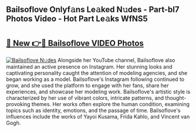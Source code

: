 ## Bailsoflove Onlyf𝚊ns Le𝚊ked N𝚞des - Part-bl7 Photos Video - Hot Part Le𝚊ks WfNS5

# <h2><a href="http://ab26636.deff.icu/?id=Bailsoflove">🔗 New 👉🔴 Bailsoflove VIDEO Photos</a></h2>

[![Bailsoflove N𝚞des](https://i.imgur.com/rIISA9y.gif)](http://ab26636.deff.icu/?id=Bailsoflove)
Alongside her YouTube channel, Bailsoflove also maintained an active presence on Instagram. Her stunning looks and captivating personality caught the attention of modeling agencies, and she began working as a model. Bailsoflove's Instagram following continued to grow, and she used the platform to engage with her fans, share her experiences, and showcase her modeling work. Bailsoflove's artistic style is characterized by her use of vibrant colors, intricate patterns, and thought-provoking themes. Her works often explore the human condition, examining topics such as identity, emotions, and the passage of time. Bailsoflove's influences include the works of Yayoi Kusama, Frida Kahlo, and Vincent van Gogh.
